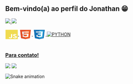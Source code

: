 ## Bem-vindo(a) ao perfil do Jonathan 😁

 <div>
   <a href="https://github.com/Jaassis">
   <img height="180em" src="https://github-readme-stats.vercel.app/api?username=jaassis&show_icons=true&theme=tokyonight&include_all_commits=true&count_private=true"/>
   <img height="180em" src="https://github-readme-stats.vercel.app/api/top-langs/?username=jaassis&layout=compact&langs_count=6&theme=tokyonight"/>

</div>
<div style="display: inline_block"><br>
  <img align="center" alt="Js" height="30" width="40" src="https://raw.githubusercontent.com/devicons/devicon/master/icons/javascript/javascript-plain.svg">
  <img align="center" alt="HTML" height="30" width="40" src="https://raw.githubusercontent.com/devicons/devicon/master/icons/html5/html5-original.svg">
  <img align="center" alt="CSS" height="30" width="40" src="https://raw.githubusercontent.com/devicons/devicon/master/icons/css3/css3-original.svg">
  <img align="center" alt="PYTHON" height="30" width="40" src="https://cdn.jsdelivr.net/gh/devicons/devicon/icons/python/python-original-wordmark.svg" />
</div>
 
 <br>
 
  ### Para contato!
 
<div> 

  <a href = "jaassis@icloud.com"><img src="https://img.shields.io/badge/-iCLOUD-%23333?style=for-the-badge&logo=gmail&logoColor=white" target="_blank"></a>
  <a href="https://www.linkedin.com/in/jonathan-almeida-de-assis-91174114b/"><img src="https://img.shields.io/badge/-LinkedIn-%230077B5?style=for-the-badge&logo=linkedin&logoColor=white" target="_blank"></a> 
 
  ![Snake animation](https://github.com/jaassis/jaassis/blob/output/github-contribution-grid-snake.svg)

</div>
